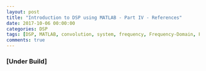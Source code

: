 ```yaml
---
layout: post
title: "Introduction to DSP using MATLAB - Part IV - References"
date: 2017-10-06 00:00:00
categories: DSP
tags: [DSP, MATLAB, convolution, system, frequency, Frequency-Domain, FIR, Digital Filters, Introduction to DSP, Signal Processing]
comments: true
---
```


### [Under Build]
